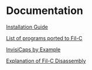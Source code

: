 # Documentation

[Installation Guide](installation.html)

[List of programs ported to Fil-C](programs_that_work.html)

[InvisiCaps by Example](invisicaps_by_example.html)

[Explanation of Fil-C Disassembly](compiler_example.html)
